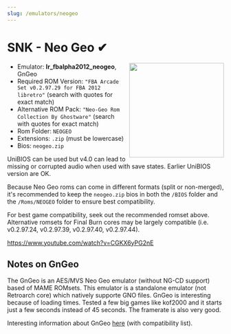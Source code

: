 ```yaml
---
slug: /emulators/neogeo
---
```


# SNK - Neo Geo ✔

<img src="https://user-images.githubusercontent.com/44569252/188292808-3addb46b-9939-4461-bc17-c7323911900f.png" align="right" width="220" />

- Emulator: **lr_fbalpha2012_neogeo**, GnGeo
- Required ROM Version: `"FBA Arcade Set v0.2.97.29 for FBA 2012 libretro"` (search with quotes for exact match)
- Alternative ROM Pack: `"Neo-Geo Rom Collection By Ghostware"` (search with quotes for exact match)
- Rom Folder: `NEOGEO`
- Extensions: `.zip` (must be lowercase)
- Bios: `neogeo.zip`

UniBIOS can be used but v4.0 can lead to missing or corrupted audio when used with save states. Earlier UniBIOS version are OK. 

Because Neo Geo roms can come in different formats (split or non-merged), it's recommended to keep the `neogeo.zip` bios in both the `/BIOS` folder and the `/Roms/NEOGEO` folder to ensure best compatibility.

For best game compatibility, seek out the recommended romset above. Alternative romsets for Final Burn cores may be largely compatible (i.e. v0.2.97.24, v0.2.97.39, v0.2.97.40, v0.2.97.44).

https://www.youtube.com/watch?v=CGKX6yPG2nE

## Notes on GnGeo

The GnGeo is an AES/MVS Neo Geo emulator (without NG-CD support) based of MAME ROMsets.
This emulator is a standalone emulator (not Retroarch core) which natively supporte GNO files.
GnGeo is interesting because of loading times. Tested a few big games like kof2000 and it starts just a few seconds instead of 45 seconds. The framerate is also very good.

Interesting information about GnGeo [here](https://github.com/TriForceX/MiyooCFW/discussions/369) (with compatibility list).